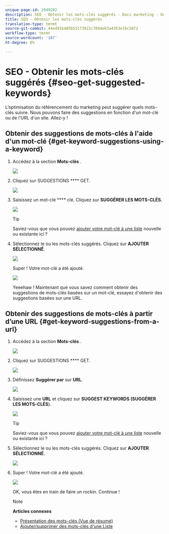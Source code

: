 ```yaml
---
unique-page-id: 2949202
description: SEO - Obtenir les mots-clés suggérés - Docs marketing - Documentation du produit
title: SEO - Obtenir les mots-clés suggérés
translation-type: tm+mt
source-git-commit: 44ed91b485b52173922c709de63a4353e16c5072
workflow-type: tm+mt
source-wordcount: '187'
ht-degree: 0%

---
```



# SEO - Obtenir les mots-clés suggérés {#seo-get-suggested-keywords}

L’optimisation du référencement du marketing peut suggérer quels mots-clés suivre. Nous pouvons faire des suggestions en fonction d&#39;un mot-clé ou de l&#39;URL d&#39;un site. Allez-y !

## Obtenir des suggestions de mots-clés à l&#39;aide d&#39;un mot-clé {#get-keyword-suggestions-using-a-keyword}

1. Accédez à la section **Mots-clés** .

   ![](assets/image2014-9-18-10-3a51-3a41.png)

1. Cliquez sur SUGGESTIONS **** GET.

   ![](assets/image2014-9-18-10-3a52-3a42.png)

1. Saisissez un mot-clé **** clé. Cliquez sur **SUGGÉRER LES MOTS-CLÉS**.

   ![](assets/image2014-9-18-10-3a53-3a14.png)

   >[!TIP]
   >
   >Saviez-vous que vous pouvez [ajouter votre mot-clé à une liste](../../../../product-docs/additional-apps/seo/understanding-seo/seo-managing-lists.md) nouvelle ou existante ici ?

1. Sélectionnez le ou les mots-clés suggérés. Cliquez sur **AJOUTER SÉLECTIONNÉ**.

   ![](assets/image2014-9-18-10-3a54-3a12.png)

   Super ! Votre mot-clé a été ajouté.

   ![](assets/image2014-9-18-10-3a54-3a16.png)

   Yeeehaw ! Maintenant que vous savez comment obtenir des suggestions de mots-clés basées sur un mot-clé, essayez d&#39;obtenir des suggestions basées sur une URL.

## Obtenir des suggestions de mots-clés à partir d’une URL  {#get-keyword-suggestions-from-a-url}

1. Accédez à la section **Mots-clés** .

   ![](assets/image2014-9-18-10-3a54-3a26.png)

1. Cliquez sur SUGGESTIONS **** GET.

   ![](assets/image2014-9-18-11-3a4-3a43.png)

1. Définissez **Suggérer par** sur **URL**.

   ![](assets/image2014-9-18-11-3a4-3a52.png)

1. Saisissez une **URL** et cliquez sur **SUGGEST KEYWORDS (SUGGÉRER LES MOTS-CLÉS**).

   ![](assets/image2014-9-18-11-3a5-3a7.png)

   >[!TIP]
   >
   >Saviez-vous que vous pouvez [ajouter votre mot-clé à une liste](../../../../product-docs/additional-apps/seo/understanding-seo/seo-managing-lists.md) nouvelle ou existante ici ?

1. Sélectionnez le ou les mots-clés suggérés. Cliquez sur **AJOUTER SÉLECTIONNÉ**.

   ![](assets/image2014-9-18-11-3a8-3a3.png)

1. Super ! Votre mot-clé a été ajouté.

   ![](assets/image2014-9-18-11-3a8-3a25.png)

   OK, vous êtes en train de faire un rockin. Continue !

   >[!NOTE]
   >
   >**Articles connexes**
   >
   >    
   >    
   >    * [Présentation des mots-clés (Vue de résumé)](seo-understanding-keywords.md)
   >    * [Ajouter/supprimer des mots-clés d&#39;une Liste](seo-add-remove-keywords-from-a-list.md)


